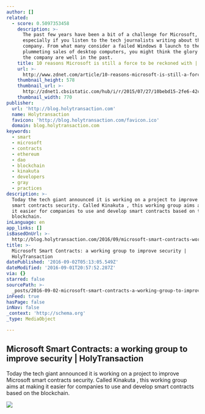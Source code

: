 ```yaml
---
author: []
related:
  - score: 0.5097353458
    description: >-
      The past few years have been a bit of a challenge for Microsoft,
      especially if you listen to the tech journalists writing about the
      company. From what many consider a failed Windows 8 launch to the
      plummeting sales of desktop computers, you might think the glory days for
      the company are well in the past.
    title: 10 reasons Microsoft is still a force to be reckoned with | ZDNet
    url: >-
      http://www.zdnet.com/article/10-reasons-microsoft-is-still-a-force-to-be-reckoned-with/
    thumbnail_height: 578
    thumbnail_url: >-
      http://zdnet1.cbsistatic.com/hub/i/r/2015/07/27/10bebd15-2fe6-42c4-b0e9-0ae09569b1fd/thumbnail/770x578/052c4964cea52bf98c4007803f96904a/cortana-and-master-chief.gif
    thumbnail_width: 770
publisher:
  url: 'http://blog.holytransaction.com'
  name: Holytransaction
  favicon: 'http://blog.holytransaction.com/favicon.ico'
  domain: blog.holytransaction.com
keywords:
  - smart
  - microsoft
  - contracts
  - ethereum
  - dao
  - blockchain
  - kinakuta
  - developers
  - gray
  - practices
description: >-
  Today the tech giant announced it is working on a project to improve Microsoft
  smart contracts security. Called Kinakuta , this working group aims at making
  it easier for companies to use and develop smart contracts based on the
  blockchain.
inLanguage: en
app_links: []
isBasedOnUrl: >-
  http://blog.holytransaction.com/2016/09/microsoft-smart-contracts-working-group.html
title: >-
  Microsoft Smart Contracts: a working group to improve security |
  HolyTransaction
datePublished: '2016-09-02T05:13:05.549Z'
dateModified: '2016-09-01T20:57:52.287Z'
via: {}
starred: false
sourcePath: >-
  _posts/2016-09-02-microsoft-smart-contracts-a-working-group-to-improve-securi.md
inFeed: true
hasPage: false
inNav: false
_context: 'http://schema.org'
_type: MediaObject

---
```

<article style=""><h1>Microsoft Smart Contracts: a working group to improve security | HolyTransaction</h1><p>Today the tech giant announced it is working on a project to improve Microsoft smart contracts security. Called Kinakuta , this working group aims at making it easier for companies to use and develop smart contracts based on the blockchain.</p><img src="https://3.bp.blogspot.com/-nQ2odatNSSU/V6Mowf5EmuI/AAAAAAAAArk/DJvgNwl60W4Qzghrdk3okbDMLIHOojOPwCPcB/w1200-h630-p-nu/bitsoft_azure.jpg" /></article>
